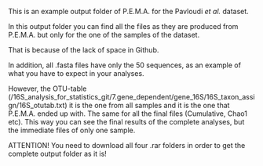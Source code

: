 This is an example output folder of P.E.M.A. for the Pavloudi *et al.* dataset.

In this output folder you can find all the files as they are produced from P.E.M.A. but only for the one of the 
samples of the dataset. 

That is because of the lack of space in Github. 

In addition, all .fasta files have only the 50 sequences, as an example of what you have to expect in your analyses. 

However, the OTU-table (/16S_analysis_for_statistics_git/7.gene_dependent/gene_16S/16S_taxon_assign/16S_otutab.txt) it is 
the one from all samples and it is the one that P.E.M.A. ended up with. 
The same for all the final files (Cumulative, Chao1 etc). This way you can see the final results of the complete analyses, 
but the immediate files of only one sample.

ATTENTION! 
You need to download all four .rar folders in order to get the complete output folder as it is!


